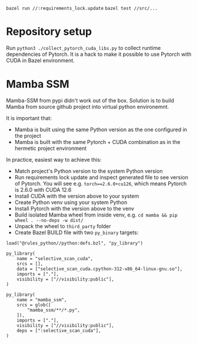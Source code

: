 ```bazel run //:requirements_lock.update```
```bazel test //src/...```

# Repository setup

Run `python3 ./collect_pytorch_cuda_libs.py` to collect runtime dependencies of Pytorch. 
It is a hack to make it possible to use Pytorch with CUDA in Bazel environment.

# Mamba SSM

Mamba-SSM from pypi didn't work out of the box. Solution is to build Mamba from source github 
project into virtual python environemnt. 

It is important that:
  - Mamba is built using the same Python version as the one configured in the project
  - Mamba is built with the same Pytorch + CUDA combination as in the hermetic project environment   

In practice, easiest way to achieve this:
  - Match project's Python version to the system Python version
  - Run requirements lock update and inspect generated file to see version of Pytorch. You will see e.g. `torch==2.6.0+cu126`, which means Pytorch is 2.6.0 with CUDA 12.6
  - Install CUDA with the version above to your system
  - Create Python venv using your system Python
  - Install Pytorch with the version above to the venv
  - Build isolated Mamba wheel from inside venv, e.g. `cd mamba && pip wheel . --no-deps -w dist/`
  - Unpack the wheel to `third_party` folder
  - Create Bazel BUILD file with two `py_binary` targets:

```
load("@rules_python//python:defs.bzl", "py_library")

py_library(
    name = "selective_scan_cuda",
    srcs = [],
    data = ["selective_scan_cuda.cpython-312-x86_64-linux-gnu.so"],
    imports = ["."],
    visibility = ["//visibility:public"],
)

py_library(
    name = "mamba_ssm",
    srcs = glob([
        "mamba_ssm/**/*.py",
    ]),
    imports = ["."],
    visibility = ["//visibility:public"],
    deps = [":selective_scan_cuda"],
)
```
